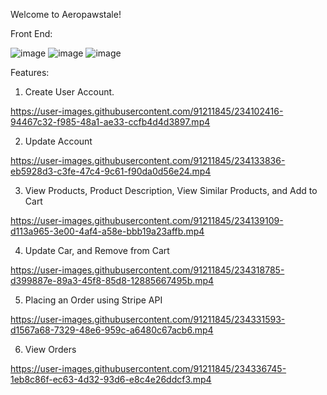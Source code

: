 Welcome to Aeropawstale!  

Front End:


![image](https://user-images.githubusercontent.com/91211845/234355178-a84107c9-5dde-4c7d-8e4c-1ca743519c98.png)
![image](https://user-images.githubusercontent.com/91211845/234356602-3a5090a8-6174-4fb7-9789-e6102c183940.png)
![image](https://user-images.githubusercontent.com/91211845/234356541-fcaed2b6-5526-4af5-a883-f5fdc0400e7a.png)


Features: 
  1. Create User Account.

https://user-images.githubusercontent.com/91211845/234102416-94467c32-f985-48a1-ae33-ccfb4d4d3897.mp4

  2. Update Account
 
https://user-images.githubusercontent.com/91211845/234133836-eb5928d3-c3fe-47c4-9c61-f90da0d56e24.mp4

  3. View Products, Product Description, View Similar Products, and Add to Cart

https://user-images.githubusercontent.com/91211845/234139109-d113a965-3e00-4af4-a58e-bbb19a23affb.mp4

  4. Update Car, and Remove from Cart

https://user-images.githubusercontent.com/91211845/234318785-d399887e-89a3-45f8-85d8-12885667495b.mp4

  5. Placing an Order using Stripe API

https://user-images.githubusercontent.com/91211845/234331593-d1567a68-7329-48e6-959c-a6480c67acb6.mp4

  6. View Orders

https://user-images.githubusercontent.com/91211845/234336745-1eb8c86f-ec63-4d32-93d6-e8c4e26ddcf3.mp4
